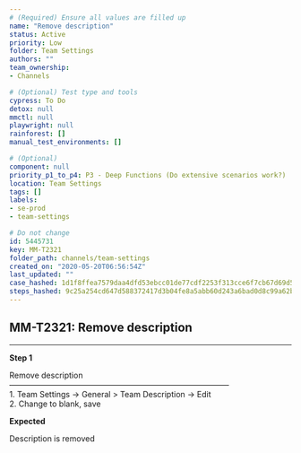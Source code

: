 ```yaml
---
# (Required) Ensure all values are filled up
name: "Remove description"
status: Active
priority: Low
folder: Team Settings
authors: ""
team_ownership: 
- Channels

# (Optional) Test type and tools
cypress: To Do
detox: null
mmctl: null
playwright: null
rainforest: []
manual_test_environments: []

# (Optional)
component: null
priority_p1_to_p4: P3 - Deep Functions (Do extensive scenarios work?)
location: Team Settings
tags: []
labels: 
- se-prod
- team-settings

# Do not change
id: 5445731
key: MM-T2321
folder_path: channels/team-settings
created_on: "2020-05-20T06:56:54Z"
last_updated: ""
case_hashed: 1d1f8ffea7579daa4dfd53ebcc01de77cdf2253f313cce6f7cb67d69d50be1ff5085e534d77874512d18bfe5fd113550
steps_hashed: 9c25a254cd647d588372417d3b04fe8a5abb60d243a6bad0d8c99a62bd777b494d38e11fa62728471f5b4bb7100cae77
---
```


## MM-T2321: Remove description

---

**Step 1**

Remove description\
————————————————————————————\
1\. Team Settings -> General > Team Description -> Edit\
2\. Change to blank, save

**Expected**

Description is removed
